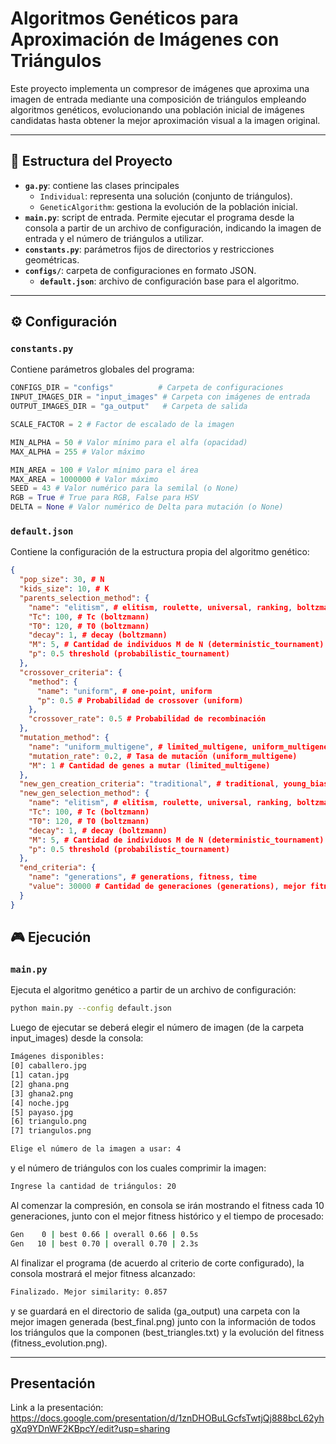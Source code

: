 # Algoritmos Genéticos para Aproximación de Imágenes con Triángulos

Este proyecto implementa un compresor de imágenes que aproxima una imagen de entrada mediante una composición de triángulos empleando algoritmos genéticos, evolucionando una población inicial de imágenes candidatas hasta obtener la mejor aproximación visual a la imagen original.

---

## 🚀 Estructura del Proyecto

- **`ga.py`**: contiene las clases principales
  - `Individual`: representa una solución (conjunto de triángulos).
  - `GeneticAlgorithm`: gestiona la evolución de la población inicial.
- **`main.py`**: script de entrada. Permite ejecutar el programa desde la consola a partir de un archivo de configuración, indicando la imagen de entrada y el número de triángulos a utilizar.
- **`constants.py`**: parámetros fijos de directorios y restricciones geométricas.
- **`configs/`**: carpeta de configuraciones en formato JSON.
  - **`default.json`**: archivo de configuración base para el algoritmo.

---

## ⚙️ Configuración

### `constants.py`
Contiene parámetros globales del programa:

```python
CONFIGS_DIR = "configs"          # Carpeta de configuraciones
INPUT_IMAGES_DIR = "input_images" # Carpeta con imágenes de entrada
OUTPUT_IMAGES_DIR = "ga_output"   # Carpeta de salida

SCALE_FACTOR = 2 # Factor de escalado de la imagen

MIN_ALPHA = 50 # Valor mínimo para el alfa (opacidad)
MAX_ALPHA = 255 # Valor máximo

MIN_AREA = 100 # Valor mínimo para el área
MAX_AREA = 1000000 # Valor máximo
SEED = 43 # Valor numérico para la semilal (o None)
RGB = True # True para RGB, False para HSV
DELTA = None # Valor numérico de Delta para mutación (o None)
```

### `default.json`
Contiene la configuración de la estructura propia del algoritmo genético:
```json
{
  "pop_size": 30, # N
  "kids_size": 10, # K
  "parents_selection_method": {
    "name": "elitism", # elitism, roulette, universal, ranking, boltzmann, determinist_tournament, probabilistic_tournament
    "Tc": 100, # Tc (boltzmann)
    "T0": 120, # T0 (boltzmann)
    "decay": 1, # decay (boltzmann)
    "M": 5, # Cantidad de individuos M de N (deterministic_tournament)
    "p": 0.5 threshold (probabilistic_tournament)
  },
  "crossover_criteria": {
    "method": {
      "name": "uniform", # one-point, uniform
      "p": 0.5 # Probabilidad de crossover (uniform)
    },
    "crossover_rate": 0.5 # Probabilidad de recombinación
  },
  "mutation_method": {
    "name": "uniform_multigene", # limited_multigene, uniform_multigene, complete
    "mutation_rate": 0.2, # Tasa de mutación (uniform_multigene)
    "M": 1 # Cantidad de genes a mutar (limited_multigene)
  },
  "new_gen_creation_criteria": "traditional", # traditional, young_bias
  "new_gen_selection_method": {
    "name": "elitism", # elitism, roulette, universal, ranking, boltzmann, determinist_tournament, probabilistic_tournament
    "Tc": 100, # Tc (boltzmann)
    "T0": 120, # T0 (boltzmann)
    "decay": 1, # decay (boltzmann)
    "M": 5, # Cantidad de individuos M de N (deterministic_tournament)
    "p": 0.5 threshold (probabilistic_tournament)
  },
  "end_criteria": {
    "name": "generations", # generations, fitness, time
    "value": 30000 # Cantidad de generaciones (generations), mejor fitness (fitness) ó tiempo (time)
  }
}
```
## 🎮 Ejecución

### `main.py`
Ejecuta el algoritmo genético a partir de un archivo de configuración:
```bash
python main.py --config default.json
```
Luego de ejecutar se deberá elegir el número de imagen (de la carpeta input_images) desde la consola:
```bash
Imágenes disponibles:
[0] caballero.jpg
[1] catan.jpg
[2] ghana.png
[3] ghana2.png
[4] noche.jpg
[5] payaso.jpg
[6] triangulo.png
[7] triangulos.png

Elige el número de la imagen a usar: 4
```
y el número de triángulos con los cuales comprimir la imagen:
```bash
Ingrese la cantidad de triángulos: 20
```
Al comenzar la compresión, en consola se irán mostrando el fitness cada 10 generaciones, junto con el mejor fitness histórico y el tiempo de procesado:
```bash
Gen    0 | best 0.66 | overall 0.66 | 0.5s
Gen   10 | best 0.70 | overall 0.70 | 2.3s
```
Al finalizar el programa (de acuerdo al criterio de corte configurado), la consola mostrará el mejor fitness alcanzado:
```bash
Finalizado. Mejor similarity: 0.857
```
y se guardará en el directorio de salida (ga_output) una carpeta con la mejor imagen generada (best_final.png) junto con la información de todos los triángulos que la componen (best_triangles.txt) y la evolución del fitness (fitness_evolution.png).


---

## Presentación
Link a la presentación: https://docs.google.com/presentation/d/1znDHOBuLGcfsTwtjQj888bcL62yhgXq9YDnWF2KBpcY/edit?usp=sharing 
